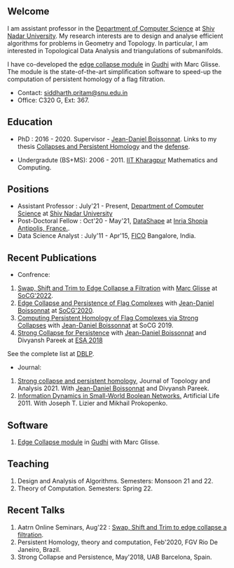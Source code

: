 ## Welcome

I am assistant professor in the [Department of Computer Science](https://cse.snu.edu.in/) at [Shiv Nadar University](https://snu.edu.in/home). 
My research interests are to design and analyse efficient algorithms for problems in Geometry and Topology. In particular, I am interested in Topological Data Analysis and triangulations of submanifolds.

I have co-developed the [edge collapse module](https://gudhi.inria.fr/doc/latest/group__edge__collapse.html) in [Gudhi](https://gudhi.inria.fr/) with Marc Glisse. The module is the state-of-the-art simplification software to speed-up the computation of persistent homology of a flag filtration.

- Contact: siddharth.pritam@snu.edu.in
- Office: C320 G, Ext: 367.

## Education
- PhD : 2016 - 2020. Supervisor - [Jean-Daniel Boissonnat](https://www-sop.inria.fr/members/Jean-Daniel.Boissonnat/). Links to my thesis [Collapses and Persistent Homology](https://hal.inria.fr/tel-02962587v2/document#:~:text=The%20basic%20idea%20is%20to,PH%20as%20the%20initial%20one.) and the [defense](https://www.youtube.com/watch?v=AqsYrT-qUC0).

- Undergradute (BS+MS): 2006 - 2011. [IIT Kharagpur](http://www.iitkgp.ac.in/) Mathematics and Computing.

## Positions
- Assistant Professor : July'21 - Present, [Department of Computer Science](https://cse.snu.edu.in/) at [Shiv Nadar University](https://snu.edu.in/home)
- Post-Doctoral Fellow : Oct'20 - May'21, [DataShape](https://www.inria.fr/en/datashape) at [Inria Shopia Antipolis, France.](https://www.inria.fr/en/inria-centre-universite-cote-azur).
- Data Science Analyst : July'11 - Apr'15, [FICO](https://www.fico.com/en/about-us) Bangalore, India.

## Recent Publications
- Confrence:
1. [Swap, Shift and Trim to Edge Collapse a Filtration](https://drops.dagstuhl.de/opus/volltexte/2022/16052/pdf/LIPIcs-SoCG-2022-44.pdf) with [Marc Glisse](https://geometrica.saclay.inria.fr/team/Marc.Glisse/) at [SoCG'2022](https://www.inf.fu-berlin.de/inst/ag-ti/socg22/socg.html).
2. [Edge Collapse and Persistence of Flag Complexes](https://drops.dagstuhl.de/opus/volltexte/2020/12177/pdf/LIPIcs-SoCG-2020-19.pdf) with [Jean-Daniel Boissonnat](https://www-sop.inria.fr/members/Jean-Daniel.Boissonnat/) at [SoCG'2020](https://socg20.inf.ethz.ch/).
3. [Computing Persistent Homology of Flag Complexes via Strong Collapses](https://drops.dagstuhl.de/opus/volltexte/2019/10459/pdf/LIPIcs-SoCG-2019-55.pdf) with [Jean-Daniel Boissonnat](https://www-sop.inria.fr/members/Jean-Daniel.Boissonnat/) at SoCG 2019.
4. [Strong Collapse for Persistence]() with [Jean-Daniel Boissonnat](https://www-sop.inria.fr/members/Jean-Daniel.Boissonnat/)  and Divyansh Pareek at  [ESA 2018](http://algo2018.hiit.fi/esa/)

See the complete list at [DBLP](https://dblp.org/pid/42/10192.html).

- Journal:
1. [Strong collapse and persistent homology](https://www.worldscientific.com/doi/abs/10.1142/S1793525321500291), Journal of Topology and Analysis 2021. With [Jean-Daniel Boissonnat](https://www-sop.inria.fr/members/Jean-Daniel.Boissonnat/) and Divyansh Pareek.
2. [Information Dynamics in Small-World Boolean Networks.](https://doi.org/10.1162/artl_a_00040)  Artificial Life 2011. With	Joseph T. Lizier and Mikhail Prokopenko.


## Software
1. [Edge Collapse module](https://gudhi.inria.fr/doc/latest/group__edge__collapse.html) in [Gudhi](https://gudhi.inria.fr/) with Marc Glisse.

## Teaching
1. Design and Analysis of Algorithms. Semesters: Monsoon 21 and 22.
2. Theory of Computation. Semesters: Spring 22.

## Recent Talks
1. Aatrn Online Seminars, Aug'22 : [Swap, Shift and Trim to edge collapse a filtration](https://www.youtube.com/watch?v=OsUHMf0OjLk&t=949s).
2. Persistent Homology, theory and computation, Feb'2020, FGV Rio De Janeiro, Brazil.
3. Strong Collapse and Persistence, May'2018, UAB Barcelona, Spain.

<!-- /Whenever you commit to this repository, GitHub Pages will run [Jekyll](https://jekyllrb.com/) to rebuild the pages in your site, from the content in your Markdown files.

### Markdown

Markdown is a lightweight and easy-to-use syntax for styling your writing. It includes conventions for

```markdown
Syntax highlighted code block

# Siddharth Pritam
## Header 2
### Header 3

- Bulleted
- List

1. Numbered
2. List

**Bold** and _Italic_ and `Code` text

[Link](url) and ![Image](src)
```

For more details see [Basic writing and formatting syntax](https://docs.github.com/en/github/writing-on-github/getting-started-with-writing-and-formatting-on-github/basic-writing-and-formatting-syntax).

### Jekyll Themes

Your Pages site will use the layout and styles from the Jekyll theme you have selected in your [repository settings](https://github.com/siddharthpritam/siddharthpritam.github.io/settings/pages). The name of this theme is saved in the Jekyll `_config.yml` configuration file.

### Support or Contact

Having trouble with Pages? Check out our [documentation](https://docs.github.com/categories/github-pages-basics/) or [contact support](https://support.github.com/contact) and we’ll help you sort it out. --->
